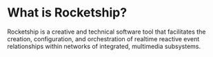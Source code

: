 # What is Rocketship?

Rocketship is a creative and technical software tool that facilitates the creation, configuration, and orchestration of realtime reactive event relationships within networks of integrated, multimedia subsystems.